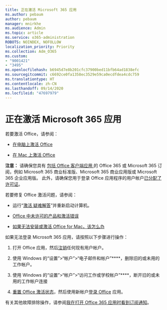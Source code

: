 ```yaml
---
title: 正在激活 Microsoft 365 应用
ms.author: pebaum
author: pebaum
manager: mnirkhe
ms.audience: Admin
ms.topic: article
ms.service: o365-administration
ROBOTS: NOINDEX, NOFOLLOW
localization_priority: Priority
ms.collection: Adm_O365
ms.custom:
- "9001421"
- "3495"
ms.openlocfilehash: b6945d7e8b201cfc37900bed11bfb64ad1838efc
ms.sourcegitcommit: c6692ce0fa1358ec3529e59ca0ecdfdea4cdc759
ms.translationtype: HT
ms.contentlocale: zh-CN
ms.lasthandoff: 09/14/2020
ms.locfileid: "47697979"
---
```

# <a name="activating-microsoft-365-apps"></a>正在激活 Microsoft 365 应用

若要激活 Office，请参阅：

- [在电脑上激活 Office](https://support.office.com/article/activate-office-5bd38f38-db92-448b-a982-ad170b1e187e) 

- [在 Mac 上激活 Office](https://support.office.com/article/activate-office-for-mac-7f6646b1-bb14-422a-9ad4-a53410fcefb2)

**注意：** 请确保您具有 [ 包括 Office 客户端应用 ](https://support.office.com/article/28cbc8cf-1332-4f04-9123-9b660abb629e) 的 Office 365 或 Microsoft 365 订阅，例如 Microsoft 365 商业标准版、Microsoft 365 商业应用版或 Microsoft 365 企业应用版。 此外，请确保您用于登录 Office 应用程序的用户帐户[已分配了许可证](https://docs.microsoft.com/microsoft-365/admin/manage/assign-licenses-to-users)。

若要修复 Office 激活问题，请参阅：

- 运行“[激活 疑难解答](https://aka.ms/SARA-OfficeActivation-Alchemy)”并重新启动计算机。
- [Office 中未许可的产品和激活错误](https://support.office.com/article/unlicensed-product-and-activation-errors-in-office-0d23d3c0-c19c-4b2f-9845-5344fedc4380)

- [如果无法安装或激活 Office for Mac，该怎么办](https://support.office.com/article/what-to-try-if-you-can-t-install-or-activate-office-for-mac-5efba2b4-b1e6-4e5f-bf3c-6ab945d03dea)

如果无法登录 Microsoft 365 应用，请按照以下步骤进行操作：

1. 打开 Office 应用，然后[注销](https://go.microsoft.com/fwlink/?linkid=2114082)任何现有用户帐户。

2. 使用 Windows 的“设置”>“帐户”>“电子邮件和帐户”****，删除旧的或未用的工作帐户。

3. 使用 Windows 的“设置”>“帐户”>“访问工作或学校帐户”****，断开旧的或未用的工作帐户连接

4. [重置 Office 激活状态](https://docs.microsoft.com/office365/troubleshoot/activation/reset-office-365-proplus-activation-state)，然后使用新帐户[登录 Office](https://support.office.com/article/sign-in-to-office-b9582171-fd1f-4284-9846-bdd72bb28426) 应用。

有关其他故障排除操作，请参阅[我在打开 Office 365 应用时看到订阅通知](https://support.office.com/article/a-subscription-notice-appears-when-i-open-an-office-365-application-4cabe32c-f594-4c0e-9191-3d3ade10cceb)。
